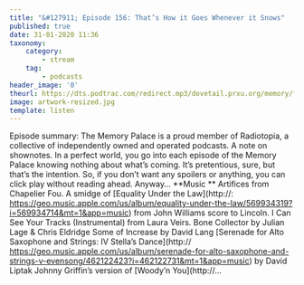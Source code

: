 ```yaml
---
title: "&#127911; Episode 156: That’s How it Goes Whenever it Snows"
published: true
date: 31-01-2020 11:36
taxonomy:
    category:
        - stream
    tag:
        - podcasts
header_image: '0'
theurl: https://dts.podtrac.com/redirect.mp3/dovetail.prxu.org/memory/f03fc5aa-0bd7-483d-bf82-38dca43693af/thememorypalace.mp3
image: artwork-resized.jpg
template: listen
--- 
```

Episode summary: The Memory Palace is a proud member of Radiotopia, a collective of independently owned and operated podcasts. A note on shownotes. In a perfect world, you go into each episode of the Memory Palace knowing nothing about what’s coming. It’s pretentious, sure, but that’s the intention. So, if you don’t want any spoilers or anything, you can click play without reading ahead. Anyway… **Music ** Artifices from Chapelier Fou. A smidge of [Equality Under the Law](http://: https://geo.music.apple.com/us/album/equality-under-the-law/569934319?i=569934714&mt=1&app=music) from John Williams score to Lincoln. I Can See Your Tracks (Instrumental) from Laura Veirs. Bone Collector by Julian Lage & Chris Eldridge Some of Increase by David Lang [Serenade for Alto Saxophone and Strings: IV Stella’s Dance](http:// https://geo.music.apple.com/us/album/serenade-for-alto-saxophone-and-strings-v-evensong/462122423?i=462122731&mt=1&app=music) by David Liptak Johnny Griffin’s version of [Woody’n You](http://…
